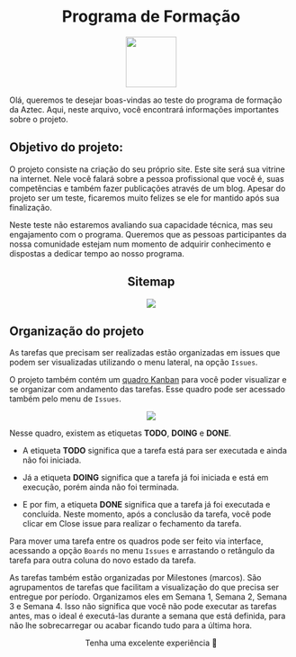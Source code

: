 <div align="center"><h1><b>Programa de Formação</b></h1>
<img src="https://aztecweb.net/uploads/2021/08/marca_principal.png" width="90"></div>

Olá, queremos te desejar boas-vindas ao teste do programa de formação da Aztec. 
Aqui, neste arquivo, você encontrará informações importantes sobre o projeto.


## Objetivo do projeto:
O projeto consiste na criação do seu próprio site. Este site será sua vitrine na internet. Nele você falará sobre a pessoa profissional que você é, suas competências e também fazer publicações através de um blog. Apesar do projeto ser um teste, ficaremos muito felizes se ele for mantido após sua finalização. 

Neste teste não estaremos avaliando sua capacidade técnica, mas seu engajamento com o programa. Queremos que as pessoas participantes da nossa comunidade estejam num momento de adquirir conhecimento e dispostas a dedicar tempo ao nosso programa.

<div align="center"><h2><b>Sitemap</b></h2>
<img src="https://i.imgur.com/7DG5hqA.png"></div>

## Organização do projeto
As tarefas que precisam ser realizadas estão organizadas em issues que podem ser visualizadas utilizando o menu lateral, na opção `Issues`.

O projeto também contém um [quadro Kanban](https://kanbanize.com/pt/recursos-kanban/primeiros-passos/o-que-e-quadro-kanban#:~:text=Um%20Quadro%20Kanban%20%C3%A9%20uma,componentes%20chave%20do%20m%C3%A9todo%20Kanban.&text=Quando%20uma%20tarefa%20entra%20no,de%20quadro%20de%20tarefas%20Kanban.) para você poder visualizar e se organizar com andamento das tarefas. Esse quadro pode ser acessado também pelo menu de `Issues`.

<div align="center"><img src="https://i.imgur.com/MWvvp6h.png"></div>

Nesse quadro, existem as etiquetas **TODO**, **DOING** e **DONE**. 

- A etiqueta **TODO** significa que a tarefa está para ser executada e ainda não foi iniciada.

- Já a etiqueta **DOING** significa que a tarefa já foi iniciada e está em execução, porém ainda não foi terminada.

- E por fim, a etiqueta **DONE** significa que a tarefa já foi executada e concluída. Neste momento, após a conclusão da tarefa, você pode clicar em Close issue para realizar o fechamento da tarefa.

Para mover uma tarefa entre os quadros pode ser feito via interface, acessando a opção `Boards` no menu `Issues` e arrastando o retângulo da tarefa para outra coluna do novo estado da tarefa.

As tarefas também estão organizadas por Milestones (marcos). São agrupamentos de tarefas que facilitam a visualização do que precisa ser entregue por período. Organizamos eles em Semana 1, Semana 2, Semana 3 e Semana 4. Isso não significa que você não pode executar as tarefas antes, mas o ideal é executá-las durante a semana que está definida, para não lhe sobrecarregar ou acabar ficando tudo para a última hora.


<div align="center">Tenha uma excelente experiência 🙂</div>


